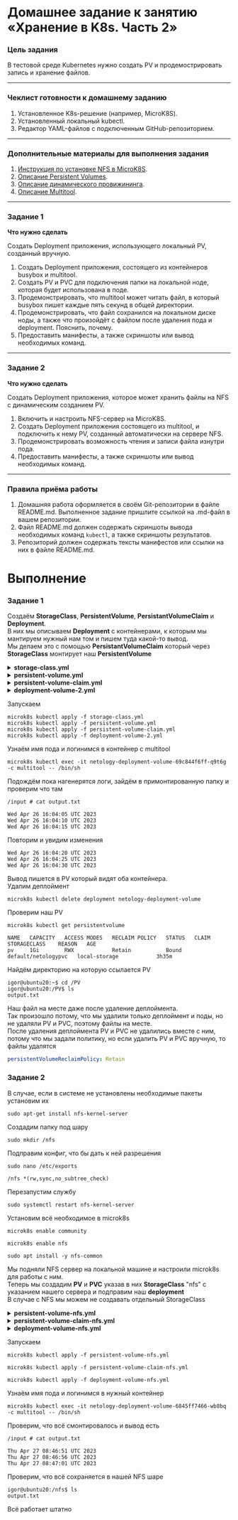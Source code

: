 # Домашнее задание к занятию «Хранение в K8s. Часть 2»

### Цель задания

В тестовой среде Kubernetes нужно создать PV и продемострировать запись и хранение файлов.

------

### Чеклист готовности к домашнему заданию

1. Установленное K8s-решение (например, MicroK8S).
2. Установленный локальный kubectl.
3. Редактор YAML-файлов с подключенным GitHub-репозиторием.

------

### Дополнительные материалы для выполнения задания

1. [Инструкция по установке NFS в MicroK8S](https://microk8s.io/docs/nfs). 
2. [Описание Persistent Volumes](https://kubernetes.io/docs/concepts/storage/persistent-volumes/). 
3. [Описание динамического провижининга](https://kubernetes.io/docs/concepts/storage/dynamic-provisioning/). 
4. [Описание Multitool](https://github.com/wbitt/Network-MultiTool).

------

### Задание 1

**Что нужно сделать**

Создать Deployment приложения, использующего локальный PV, созданный вручную.

1. Создать Deployment приложения, состоящего из контейнеров busybox и multitool.
2. Создать PV и PVC для подключения папки на локальной ноде, которая будет использована в поде.
3. Продемонстрировать, что multitool может читать файл, в который busybox пишет каждые пять секунд в общей директории. 
4. Продемонстрировать, что файл сохранился на локальном диске ноды, а также что произойдёт с файлом после удаления пода и deployment. Пояснить, почему.
5. Предоставить манифесты, а также скриншоты или вывод необходимых команд.

------

### Задание 2

**Что нужно сделать**

Создать Deployment приложения, которое может хранить файлы на NFS с динамическим созданием PV.

1. Включить и настроить NFS-сервер на MicroK8S.
2. Создать Deployment приложения состоящего из multitool, и подключить к нему PV, созданный автоматически на сервере NFS.
3. Продемонстрировать возможность чтения и записи файла изнутри пода. 
4. Предоставить манифесты, а также скриншоты или вывод необходимых команд.

------

### Правила приёма работы

1. Домашняя работа оформляется в своём Git-репозитории в файле README.md. Выполненное задание пришлите ссылкой на .md-файл в вашем репозитории.
2. Файл README.md должен содержать скриншоты вывода необходимых команд `kubectl`, а также скриншоты результатов.
3. Репозиторий должен содержать тексты манифестов или ссылки на них в файле README.md.






# Выполнение  
### Задание 1  

Создаём **StorageClass**, **PersistentVolume**, **PersistantVolumeClaim** и **Deployment**.  
В них мы описываем **Deployment** с контейнерами, к которым мы мантируем нужный нам том и пишем туда какой-то вывод.  
Мы делаем это с помощью **PersistantVolumeClaim** который через **StorageClass** монтирует наш **PersistentVolume**  

<details>

  <summary><b>storage-class.yml</b></summary>
  
```yml
kind: StorageClass
apiVersion: storage.k8s.io/v1
metadata:
  name: local-storage
provisioner: kubernetes.io/no-provisioner
volumeBindingMode: WaitForFirstConsumer
```
</details>


<details>

  <summary><b>persistent-volume.yml</b></summary>
  
```yml
apiVersion: v1
kind: PersistentVolume
metadata:
  name: pv
spec:
  storageClassName: local-storage
  capacity:
    storage: 1Gi
  accessModes:
    - ReadWriteMany
  hostPath:
    path: /PV
  persistentVolumeReclaimPolicy: Retain
```
  
</details>


<details>

  <summary><b>persistent-volume-claim.yml</b></summary>
  
```yml
apiVersion: v1
kind: PersistentVolumeClaim
metadata:
  name: netologypvc
spec:
  storageClassName: local-storage
  accessModes:
    - ReadWriteMany
  resources:
    requests:
      storage: 1Gi
  volumeName: pv
```
  
</details>


<details>

  <summary><b>deployment-volume-2.yml</b></summary>
  
```yml
apiVersion: apps/v1
kind: Deployment
metadata:
  name: netology-deployment-volume
  labels:
    app: netology-app
spec:
  replicas: 1
  selector:
    matchLabels:
      app: netology-app
  template:
    metadata:
      labels:
        app: netology-app
    spec:
      volumes:
      - name: my-volume
        persistentVolumeClaim:
          claimName: netologypvc
      containers:
      - name: busybox
        image: busybox
        command: ['sh', '-c', "while true; do date >> /output/output.txt; sleep 5; done"]
        volumeMounts:
        - name: my-volume
          mountPath: /output
      - name: multitool
        image: wbitt/network-multitool
        env:
          - name: HTTP_PORT
            value: "8080"
          - name: HTTPS_PORT
            value: "11443"
        ports:
        - containerPort: 8080
        - containerPort: 11443
        volumeMounts:
        - name: my-volume
          mountPath: /input
```

</details>

Запускаем  
```
microk8s kubectl apply -f storage-class.yml
microk8s kubectl apply -f persistent-volume.yml
microk8s kubectl apply -f persistent-volume-claim.yml
microk8s kubectl apply -f deployment-volume-2.yml
```
Узнаём имя пода и логинимся в контейнер с multitool  
```
microk8s kubectl exec -it netology-deployment-volume-69c844f6ff-q9t6g -c multitool -- /bin/sh
```
Подождём пока нагенерятся логи, зайдём в примонтированную папку и проверим что там  
```
/input # cat output.txt
```
```
Wed Apr 26 16:04:05 UTC 2023
Wed Apr 26 16:04:10 UTC 2023
Wed Apr 26 16:04:15 UTC 2023
```
Повторим и увидим изменения
```
Wed Apr 26 16:04:20 UTC 2023
Wed Apr 26 16:04:25 UTC 2023
Wed Apr 26 16:04:30 UTC 2023
```
Вывод пишется в PV который видят оба контейнера.  
Удалим деплоймент  
```
microk8s kubectl delete deployment netology-deployment-volume
```
Проверим наш PV
```
microk8s kubectl get persistentvolume
```
```
NAME   CAPACITY   ACCESS MODES   RECLAIM POLICY   STATUS   CLAIM                 STORAGECLASS    REASON   AGE
pv     1Gi        RWX            Retain           Bound    default/netologypvc   local-storage            3h35m
```
Найдём директорию на которую ссылается PV
```
igor@ubuntu20:~$ cd /PV
igor@ubuntu20:/PV$ ls
output.txt
```
Наш файл на месте даже после удаление деплоймента.  
Так произошло потому, что мы удалили только деплоймент и поды, но не удаляли PV и PVC, поэтому файлы на месте.  
После удаления деплоймента PV и PVC не удалились вместе с ним, потому что мы задали политику, но если удалить PV и PVC вручную, то файлы удалятся 
```yml
persistentVolumeReclaimPolicy: Retain
```
### Задание 2   

В случае, если в системе не установлены необходимые пакеты установим их
```
sudo apt-get install nfs-kernel-server
```
Создадим папку под шару
```
sudo mkdir /nfs
```
Подправим конфиг, что бы дать к ней разрешения
```
sudo nano /etc/exports
```
```
/nfs *(rw,sync,no_subtree_check)
```
Перезапустим службу
```
sudo systemctl restart nfs-kernel-server
```
Установим всё необходимое в microk8s
```
microk8s enable community
```
```
microk8s enable nfs
```
```
sudo apt install -y nfs-common
```

Мы подняли NFS сервер на локальной машине и настроили microk8s для работы с ним.  
Теперь мы создадим **PV** и **PVC** указав в них **StorageClass** "nfs" с указанием нашего сервера и подправим наш **deployment**  
В случае с NFS мы можем не создавать отдельный StorageClass  


<details>

  <summary><b>persistent-volume-nfs.yml</b></summary>
  
```yml
apiVersion: v1
kind: PersistentVolume
metadata:
  name: pvnfs
spec:
  storageClassName: nfs
  capacity:
    storage: 1Gi
  accessModes:
    - ReadWriteMany
  persistentVolumeReclaimPolicy: Retain
  nfs:
    path: /nfs
    server: localhost

```
  
</details>


<details>

  <summary><b>persistent-volume-claim-nfs.yml</b></summary>
  
```yml
kind: PersistentVolumeClaim
apiVersion: v1
metadata:
  name: pvcnfs
spec:
  storageClassName: nfs
  accessModes:
    - ReadWriteMany
  resources:
    requests:
      storage: 1Gi
```
  
</details>


<details>

  <summary><b>deployment-volume-nfs.yml</b></summary>
  
```yml
apiVersion: apps/v1
kind: Deployment
metadata:
  name: netology-deployment-volume
  labels:
    app: netology-app
spec:
  replicas: 1
  selector:
    matchLabels:
      app: netology-app
  template:
    metadata:
      labels:
        app: netology-app
    spec:
      volumes:
      - name: nfs-volume
        persistentVolumeClaim:
          claimName: pvcnfs
      containers:
      - name: busybox
        image: busybox
        command: ['sh', '-c', "while true; do date >> /output/output.txt; sleep 5; done"]
        volumeMounts:
        - name: nfs-volume
          mountPath: /output
      - name: multitool
        image: wbitt/network-multitool
        env:
          - name: HTTP_PORT
            value: "8080"
          - name: HTTPS_PORT
            value: "11443"
        ports:
        - containerPort: 8080
        - containerPort: 11443
        volumeMounts:
        - name: nfs-volume
          mountPath: /input
```

</details>

Запускаем  
```
microk8s kubectl apply -f persistent-volume-nfs.yml
```
```
microk8s kubectl apply -f persistent-volume-claim-nfs.yml
```
```
microk8s kubectl apply -f deployment-volume-nfs.yml
```
Узнаём имя пода и логинимся в нужный контейнер  
```
microk8s kubectl exec -it netology-deployment-volume-6845ff7466-wb8bq -c multitool -- /bin/sh
```
Проверим, что всё смонтировалось и вывод есть  
```
/input # cat output.txt 
```
```
Thu Apr 27 08:46:51 UTC 2023
Thu Apr 27 08:46:56 UTC 2023
Thu Apr 27 08:47:01 UTC 2023
```
Проверим, что всё сохраняется в нашей NFS шаре  
```
igor@ubuntu20:/nfs$ ls
output.txt
```

Всё работает штатно
